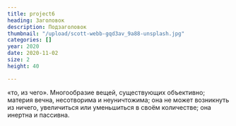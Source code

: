 ```yaml
---
title: project6
heading: Заголовок
description: Подзаголовок
thumbnail: "/upload/scott-webb-gqd3av_9a88-unsplash.jpg"
categories: []
year: 2020
date: 2020-11-02
size: 2
height: 40

---
```

«то, из чего». Многообразие вещей, существующих объективно; материя вечна, несотворима и неуничтожима; она не может возникнуть из ничего, увеличиться или уменьшиться в своём количестве; она инертна и пассивна.